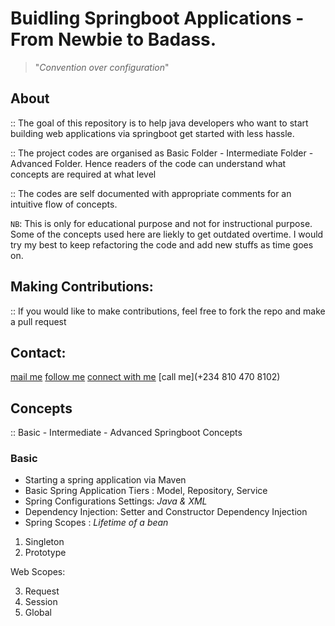 # Buidling Springboot Applications - From Newbie to Badass.

> "_Convention over configuration_"


## About

:: The goal of this repository is to help java developers who want to start building web applications via springboot get started with less hassle.

:: The project codes are organised as Basic Folder - Intermediate Folder - Advanced Folder. Hence readers of the code can understand what concepts are required at what level

:: The codes are self documented with appropriate comments for an intuitive flow of concepts. 

`NB`: This is only for educational purpose and not for instructional purpose. Some of the concepts used here are liekly to get outdated overtime. I would try my best to keep refactoring the code and add new stuffs as time goes on.

## Making Contributions:
:: If you would like to make contributions, feel free to fork the repo and make a pull request

## Contact:
[mail me](patrickojunde@gmail.com)
[follow me](https://twitter.com/patrickojunde)
[connect with me]()
[call me](+234 810 470 8102)



## Concepts

:: Basic - Intermediate - Advanced Springboot Concepts

### Basic
 - Starting a spring application via Maven 
 - Basic Spring Application Tiers : Model, Repository, Service
 - Spring Configurations Settings: _Java & XML_
 - Dependency Injection: Setter and Constructor Dependency Injection
 - Spring Scopes : _Lifetime of  a bean_
 
  1. Singleton
  2. Prototype
  
  Web Scopes:
  
  3. Request
  4. Session
  5. Global
